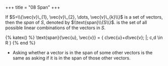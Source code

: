 +++
title = "08 Span"
+++

If $S=\\{\vec{v}\_{1}, \vec{v}\_{2}, \dots, \vec{v}\_{k}\\}$ is a set of vectors, then the *<colorize>span</colorize>* of $S$, denoted by $\\text{span}\\{S\\}$. is the set of all possible linear combinations of the vectors in $S$.

{% katex() %}
\text{span}\{\vec{u}, \vec{v}\} = \{ c\vec{u}+d\vec{v}\; |\; c,d \in R \}
{% end %}
- Asking whether a vector is in the span of some other vectors is the same as asking if it is in the span of those other vectors.
